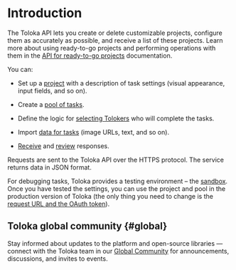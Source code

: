 # Introduction

The Toloka API lets you create or delete customizable projects, configure them as accurately as possible, and receive a list of these projects. Learn more about using ready-to-go projects and performing operations with them in the [API for ready-to-go projects](https://toloka.ai/ru/docs/toloka-apps/api/concepts/quickstart-api.html) documentation.

You can:

- Set up a [project](./concepts/project.md) with a description of task settings (visual appearance, input fields, and so on).
    
- Create a [pool of tasks](./concepts/pool.md).
    
- Define the logic for [selecting Tolokers](./concepts/my_users.md) who will complete the tasks.
    
- Import [data for tasks](./concepts/tasks.md) (image URLs, text, and so on).
    
- [Receive](./concepts/result.md) and [review](./concepts/accept.md) responses.
    

Requests are sent to the Toloka API over the HTTPS protocol. The service returns data in JSON format.

For debugging tasks, Toloka provides a testing environment – the [sandbox](https://sandbox.toloka.yandex.ru). Once you have tested the settings, you can use the project and pool in the production version of Toloka (the only thing you need to change is the [request URL and the OAuth token](./concepts/access.md)).

## Toloka global community {#global}

Stay informed about updates to the platform and open-source libraries — connect with the Toloka team in our [Global Community](https://join.slack.com/t/tolokacommunity/shared_invite/zt-sxr745fr-dvfZffzvQTwNXOE0gEqysg) for announcements, discussions, and invites to events.